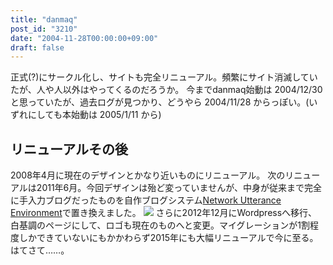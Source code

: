 ```yaml
---
title: "danmaq"
post_id: "3210"
date: "2004-11-28T00:00:00+09:00"
draft: false
---
```



正式(?)にサークル化し、サイトも完全リニューアル。頻繁にサイト消滅していたが、人や人以外はやってくるのだろうか。 今までdanmaq始動は 2004/12/30 と思っていたが、過去ログが見つかり、どうやら 2004/11/28 からっぽい。(いずれにしても本始動は 2005/1/11 から)
## リニューアルその後
2008年4月に現在のデザインとかなり近いものにリニューアル。 次のリニューアルは2011年6月。今回デザインは殆ど変っていませんが、中身が従来まで完全に手入力ブログだったものを自作ブログシステム[Network Utterance Environment](http://nue.sourceforge.jp/)で置き換えました。 ![](/wp-content/uploads/2012/11/logo2012.png) さらに2012年12月にWordpressへ移行、白基調のページにして、ロゴも現在のものへと変更。マイグレーションが1割程度しかできていないにもかかわらず2015年にも大幅リニューアルで今に至る。はてさて……。
